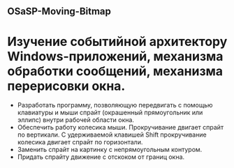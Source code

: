 ## OSaSP-Moving-Bitmap
# Изучение событийной архитектору Windows-приложений, механизма обработки сообщений, механизма перерисовки окна.

* Разработать программу, позволяющую передвигать с помощью клавиатуры и мыши спрайт (окрашенный прямоугольник или эллипс) внутри рабочей области окна.
* Обеспечить работу колесика мыши. Прокручивание двигает спрайт по вертикали. С удерживаемой клавишей Shift прокручивание колесика двигает спрайт по горизонтали.
* Заменить спрайт на картинку с непрямоугольным контуром.
* Придать спрайту движение с отскоком от границ окна.
